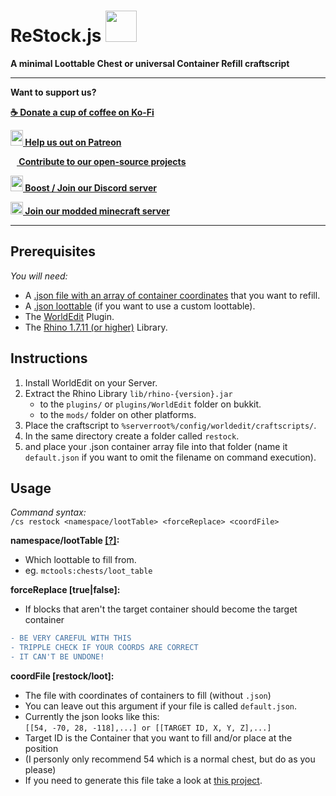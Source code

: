 
# ReStock.js <img src="https://cdn.voltane.eu/assets/minecraft/chest_animated.gif" height="50px"/>
__A minimal Loottable Chest or universal Container Refill craftscript__

***

__Want to support us?__

__[☕ Donate a cup of coffee on Ko-Fi ](https://ko-fi.com/voltane_eu)__

__[<img src="https://upload.wikimedia.org/wikipedia/commons/thumb/9/94/Patreon_logo.svg/1024px-Patreon_logo.svg.png" width="20px" height="25px"/> Help us out on Patreon ](https://ko-fi.com/voltane_eu)__

__[<img src="https://cdn.voltane.eu/logo/icon/icon-hexagon.svg"  height="10px"/> Contribute to our open-source projects](https://github.com/Voltane-EU)__

__[<img src="https://cdn.voltane.eu/assets/discord/nitro-boost.svg" width="20px" height="25px"/> Boost / Join our Discord server ](https://discord.voltane.eu/)__

__[<img src="https://cdn.voltane.eu/assets/minecraft/grass_block.png" width="20px"/> Join our modded minecraft server ](https://mc.play.voltane.eu/)__

***


<div itemscope itemtype="https://schema.org/FAQPage">

<div itemprop="mainEntity" itemscope itemtype="https://schema.org/Question">
<h2>Prerequisites</h2>
<div itemprop="acceptedAnswer" itemscope itemtype="https://schema.org/Answer">
<div itemprop="text">

_You will need:_
- A [.json file with an array of container coordinates](https://github.com/Voltane-EU/Block-Finder) that you want to refill.
- A [.json loottable](https://minecraft.gamepedia.com/Loot_table) (if you want to use a custom loottable).
- The [WorldEdit](https://enginehub.org/worldedit/) Plugin.
- The [Rhino 1.7.11 (or higher)](https://developer.mozilla.org/en-US/docs/Mozilla/Projects/Rhino/Download_Rhino) Library.

</div>
</div>
</div>

<div itemprop="mainEntity" itemscope itemtype="https://schema.org/Question">
<h2>Instructions</h2>
<div itemprop="acceptedAnswer" itemscope itemtype="https://schema.org/Answer">
<div itemprop="text">

1. Install WorldEdit on your Server.
1. Extract the Rhino Library `lib/rhino-{version}.jar`
   - to the `plugins/` or `plugins/WorldEdit` folder on bukkit.
   - to the `mods/` folder on other platforms.
1. Place the craftscript to `%serverroot%/config/worldedit/craftscripts/`.
1. In the same directory create a folder called `restock`.
1. and place your .json container array file into that folder (name it `default.json` if you want to omit the filename on command execution).

</div>
</div>
</div>

<div itemprop="mainEntity" itemscope itemtype="https://schema.org/Question">
<h2>Usage</h2>
<div itemprop="acceptedAnswer" itemscope itemtype="https://schema.org/Answer">
<div itemprop="text">

_Command syntax:_\
`/cs restock <namespace/lootTable> <forceReplace> <coordFile>`

__namespace/lootTable [[?]](mcforge.readthedocs.io/en/latest/items/loot_tables/):__
- Which loottable to fill from.
- eg. `mctools:chests/loot_table`

__forceReplace [true|false]:__
- If blocks that aren't the target container should become the target container
```diff
- BE VERY CAREFUL WITH THIS
- TRIPPLE CHECK IF YOUR COORDS ARE CORRECT
- IT CAN'T BE UNDONE!
```
__coordFile [restock/loot]:__
- The file with coordinates of containers to fill (without `.json`)
- You can leave out this argument if your file is called `default.json`.
- Currently the json looks like this: \
`[[54, -70, 28, -118],...] or [[TARGET ID, X, Y, Z],...]`
- Target ID is the Container that you want to fill and/or place at the position
- (I personly only recommend 54 which is a normal chest, but do as you please)
- If you need to generate this file take a look at [this project](https://github.com/Voltane-EU/Block-Finder).

</div>
</div>
</div>

</div>
